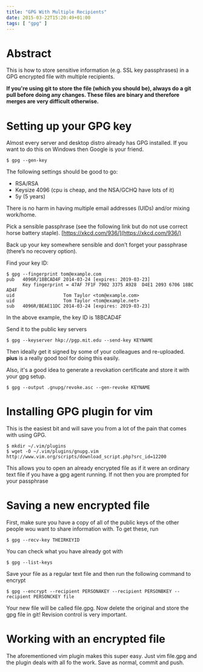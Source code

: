 ```yaml
---
title: "GPG With Multiple Recipients"
date: 2015-03-22T15:20:49+01:00
tags: [ "gpg" ]
---
```

# Abstract

This is how to store sensitive information (e.g. SSL key passphrases) in a GPG encrypted file with multiple recipients.

**If you're using git to store the file (which you should be), always do a git pull before doing any changes. These files are binary and therefore merges are very difficult otherwise.**

# Setting up your GPG key

Almost every server and desktop distro already has GPG installed. If you want to do this on Windows then Google is your friend.

    $ gpg --gen-key

The following settings should be good to go:

*   RSA/RSA
*   Keysize 4096 (cpu is cheap, and the NSA/GCHQ have lots of it)
*   5y (5 years)

There is no harm in having multiple email addresses (UIDs) and/or mixing work/home.

Pick a sensible passphrase (see the following link but do not use correct horse battery staple). [https://xkcd.com/936/](https://xkcd.com/936/)

Back up your key somewhere sensible and don’t forget your passphrase (there’s no recovery option).

Find your key ID:

    $ gpg --fingerprint tom@example.com
    pub   4096R/18BCAD4F 2014-03-24 [expires: 2019-03-23]
          Key fingerprint = 47AF 7F1F 7902 3375 A928  D4E1 2093 6706 18BC AD4F
    uid                  Tom Taylor <tom@example.com>
    uid                  Tom Taylor <tom@example.net>
    sub   4096R/BEAE11DC 2014-03-24 [expires: 2019-03-23]

In the above example, the key ID is 18BCAD4F

Send it to the public key servers

    $ gpg --keyserver hkp://pgp.mit.edu --send-key KEYNAME

Then ideally get it signed by some of your colleagues and re-uploaded. **pius** is a really good tool for doing this easily.

Also, it's a good idea to generate a revokation certificate and store it with your gpg setup.

    $ gpg --output .gnupg/revoke.asc --gen-revoke KEYNAME

# Installing GPG plugin for vim

This is the easiest bit and will save you from a lot of the pain that comes with using GPG.

    $ mkdir ~/.vim/plugins
    $ wget -O ~/.vim/plugins/gnupg.vim http://www.vim.org/scripts/download_script.php?src_id=12200

This allows you to open an already encrypted file as if it were an ordinary text file if you have a gpg agent running. If not then you are prompted for your passphrase

# Saving a new encrypted file

First, make sure you have a copy of all of the public keys of the other people wou want to share information with. To get these, run

    $ gpg --recv-key THEIRKEYID

You can check what you have already got with

    $ gpg --list-keys

Save your file as a regular text file and then run the following command to encrypt

    $ gpg --encrypt --recipient PERSONAKEY --recipient PERSONBKEY --recipient PERSONCKEY file

Your new file will be called file.gpg. Now delete the original and store the gpg file in git! Revision control is very important.

# Working with an encrypted file

The aforementioned vim plugin makes this super easy. Just vim file.gpg and the plugin deals with all fo the work. Save as normal, commit and push.

